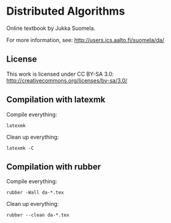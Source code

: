 Distributed Algorithms
======================

Online textbook by Jukka Suomela.

For more information, see:
http://users.ics.aalto.fi/suomela/da/


License
-------

This work is licensed under CC BY-SA 3.0:
http://creativecommons.org/licenses/by-sa/3.0/


Compilation with latexmk
------------------------

Compile everything:

    latexmk

Clean up everything:

    latexmk -C


Compilation with rubber
-----------------------

Compile everything:

    rubber -Wall da-*.tex

Clean up everything:

    rubber --clean da-*.tex

